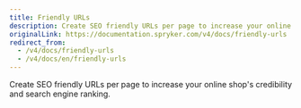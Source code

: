 ```yaml
---
title: Friendly URLs
description: Create SEO friendly URLs per page to increase your online shop's credibility and search engine ranking.
originalLink: https://documentation.spryker.com/v4/docs/friendly-urls
redirect_from:
  - /v4/docs/friendly-urls
  - /v4/docs/en/friendly-urls
---
```


Create SEO friendly URLs per page to increase your online shop's credibility and search engine ranking.

